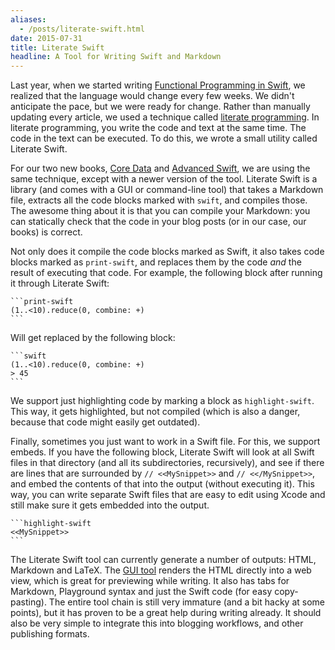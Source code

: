 ```yaml
---
aliases:
  - /posts/literate-swift.html
date: 2015-07-31
title: Literate Swift
headline: A Tool for Writing Swift and Markdown
---
```



Last year, when we started writing [Functional Programming in Swift](http://www.objc.io/books/fpinswift/), we realized that the language would change every few weeks. We didn't anticipate the pace, but we were ready for change. Rather than manually updating every article, we used a technique called [literate programming](https://en.wikipedia.org/wiki/Literate_programming). In literate programming, you write the code and text at the same time. The code in the text can be executed. To do this, we wrote a small utility called Literate Swift.

For our two new books, [Core Data](http://www.objc.io/books/core-data/) and [Advanced Swift](http://www.objc.io/books/advanced-swift/), we are using the same technique, except with a newer version of the tool. Literate Swift is a library (and comes with a GUI or command-line tool) that takes a Markdown file, extracts all the code blocks marked with `swift`, and compiles those. The awesome thing about it is that you can compile your Markdown: you can statically check that the code in your blog posts (or in our case, our books) is correct.

Not only does it compile the code blocks marked as Swift, it also takes code blocks marked as `print-swift`, and replaces them by the code *and* the result of executing that code. For example, the following block after running it through Literate Swift:

    ```print-swift
    (1..<10).reduce(0, combine: +)
    ```

Will get replaced by the following block:

    ```swift
    (1..<10).reduce(0, combine: +)
    > 45
    ```

We support just highlighting code by marking a block as `highlight-swift`. This way, it gets highlighted, but not compiled (which is also a danger, because that code might easily get outdated).

Finally, sometimes you just want to work in a Swift file. For this, we support embeds. If you have the following block, Literate Swift will look at all Swift files in that directory (and all its subdirectories, recursively), and see if there are lines that are surrounded by `// <<MySnippet>>` and `// <</MySnippet>>`, and embed the contents of that into the output (without executing it). This way, you can write separate Swift files that are easy to edit using Xcode and still make sure it gets embedded into the output.

    ```highlight-swift
    <<MySnippet>>
    ```

The Literate Swift tool can currently generate a number of outputs: HTML, Markdown and LaTeX. The [GUI tool](https://github.com/chriseidhof/LiterateSwiftGUI) renders the HTML directly into a web view, which is great for previewing while writing. It also has tabs for Markdown, Playground syntax and just the Swift code (for easy copy-pasting). The entire tool chain is still very immature (and a bit hacky at some points), but it has proven to be a great help during writing already. It should also be very simple to integrate this into blogging workflows, and other publishing formats.



